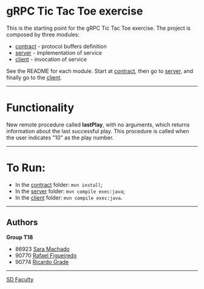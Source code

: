 # gRPC Tic Tac Toe exercise

This is the starting point for the gRPC Tic Tac Toe exercise.
The project is composed by three modules:
- [contract](contract) - protocol buffers definition
- [server](server) - implementation of service
- [client](client) - invocation of service

See the README for each module.
Start at [contract](contract/README.md), then go to [server](server/README.md), and finally go to
the [client](client/README.md).

---

# Functionality

New remote procedure called **lastPlay**, with no arguments, which returns information about the last successful play.
This procedure is called when the user indicates "10" as the play number.

---

# To Run:

- In the [contract](contract) folder: `mvn install`;
- In the [server](server) folder: `mvn compile exec:java`;
- In the [client](client) folder: `mvn compile exec:java`.

---

## Authors

**Group T18**

- 86923 [Sara Machado](mailto:sara.f.machado@tecnico.ulisboa.pt)
- 90770 [Rafael Figueiredo](mailto:rafael.alexandre.roberto.figueiredo@tecnico.ulisboa.pt)
- 90774 [Ricardo Grade](mailto:ricardo.grade@tecnico.ulisboa.pt)

---

[SD Faculty](mailto:leic-sod@disciplinas.tecnico.ulisboa.pt)
